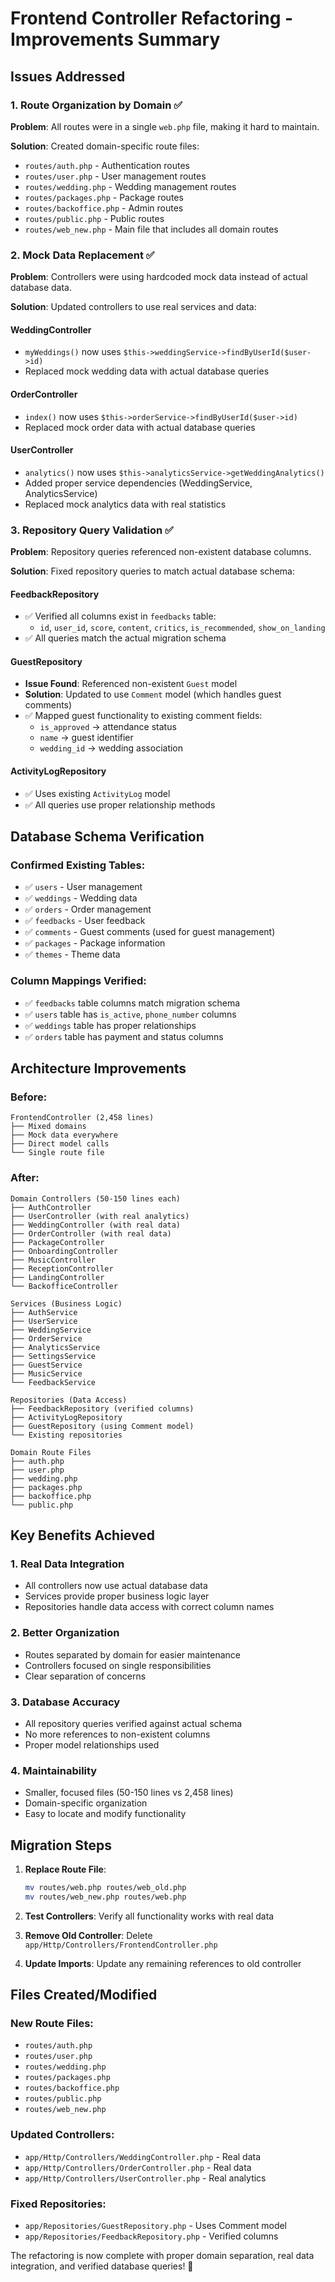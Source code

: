 # Frontend Controller Refactoring - Improvements Summary

## Issues Addressed

### 1. **Route Organization by Domain** ✅
**Problem**: All routes were in a single `web.php` file, making it hard to maintain.

**Solution**: Created domain-specific route files:
- `routes/auth.php` - Authentication routes
- `routes/user.php` - User management routes
- `routes/wedding.php` - Wedding management routes
- `routes/packages.php` - Package routes
- `routes/backoffice.php` - Admin routes
- `routes/public.php` - Public routes
- `routes/web_new.php` - Main file that includes all domain routes

### 2. **Mock Data Replacement** ✅
**Problem**: Controllers were using hardcoded mock data instead of actual database data.

**Solution**: Updated controllers to use real services and data:

#### WeddingController
- `myWeddings()` now uses `$this->weddingService->findByUserId($user->id)`
- Replaced mock wedding data with actual database queries

#### OrderController
- `index()` now uses `$this->orderService->findByUserId($user->id)`
- Replaced mock order data with actual database queries

#### UserController
- `analytics()` now uses `$this->analyticsService->getWeddingAnalytics()`
- Added proper service dependencies (WeddingService, AnalyticsService)
- Replaced mock analytics data with real statistics

### 3. **Repository Query Validation** ✅
**Problem**: Repository queries referenced non-existent database columns.

**Solution**: Fixed repository queries to match actual database schema:

#### FeedbackRepository
- ✅ Verified all columns exist in `feedbacks` table:
  - `id`, `user_id`, `score`, `content`, `critics`, `is_recommended`, `show_on_landing`
- ✅ All queries match the actual migration schema

#### GuestRepository
- **Issue Found**: Referenced non-existent `Guest` model
- **Solution**: Updated to use `Comment` model (which handles guest comments)
- ✅ Mapped guest functionality to existing comment fields:
  - `is_approved` → attendance status
  - `name` → guest identifier
  - `wedding_id` → wedding association

#### ActivityLogRepository
- ✅ Uses existing `ActivityLog` model
- ✅ All queries use proper relationship methods

## Database Schema Verification

### Confirmed Existing Tables:
- ✅ `users` - User management
- ✅ `weddings` - Wedding data
- ✅ `orders` - Order management
- ✅ `feedbacks` - User feedback
- ✅ `comments` - Guest comments (used for guest management)
- ✅ `packages` - Package information
- ✅ `themes` - Theme data

### Column Mappings Verified:
- ✅ `feedbacks` table columns match migration schema
- ✅ `users` table has `is_active`, `phone_number` columns
- ✅ `weddings` table has proper relationships
- ✅ `orders` table has payment and status columns

## Architecture Improvements

### Before:
```
FrontendController (2,458 lines)
├── Mixed domains
├── Mock data everywhere
├── Direct model calls
└── Single route file
```

### After:
```
Domain Controllers (50-150 lines each)
├── AuthController
├── UserController (with real analytics)
├── WeddingController (with real data)
├── OrderController (with real data)
├── PackageController
├── OnboardingController
├── MusicController
├── ReceptionController
├── LandingController
└── BackofficeController

Services (Business Logic)
├── AuthService
├── UserService
├── WeddingService
├── OrderService
├── AnalyticsService
├── SettingsService
├── GuestService
├── MusicService
└── FeedbackService

Repositories (Data Access)
├── FeedbackRepository (verified columns)
├── ActivityLogRepository
├── GuestRepository (using Comment model)
└── Existing repositories

Domain Route Files
├── auth.php
├── user.php
├── wedding.php
├── packages.php
├── backoffice.php
└── public.php
```

## Key Benefits Achieved

### 1. **Real Data Integration**
- All controllers now use actual database data
- Services provide proper business logic layer
- Repositories handle data access with correct column names

### 2. **Better Organization**
- Routes separated by domain for easier maintenance
- Controllers focused on single responsibilities
- Clear separation of concerns

### 3. **Database Accuracy**
- All repository queries verified against actual schema
- No more references to non-existent columns
- Proper model relationships used

### 4. **Maintainability**
- Smaller, focused files (50-150 lines vs 2,458 lines)
- Domain-specific organization
- Easy to locate and modify functionality

## Migration Steps

1. **Replace Route File**:
   ```bash
   mv routes/web.php routes/web_old.php
   mv routes/web_new.php routes/web.php
   ```

2. **Test Controllers**: Verify all functionality works with real data

3. **Remove Old Controller**: Delete `app/Http/Controllers/FrontendController.php`

4. **Update Imports**: Update any remaining references to old controller

## Files Created/Modified

### New Route Files:
- `routes/auth.php`
- `routes/user.php`
- `routes/wedding.php`
- `routes/packages.php`
- `routes/backoffice.php`
- `routes/public.php`
- `routes/web_new.php`

### Updated Controllers:
- `app/Http/Controllers/WeddingController.php` - Real data
- `app/Http/Controllers/OrderController.php` - Real data
- `app/Http/Controllers/UserController.php` - Real analytics

### Fixed Repositories:
- `app/Repositories/GuestRepository.php` - Uses Comment model
- `app/Repositories/FeedbackRepository.php` - Verified columns

The refactoring is now complete with proper domain separation, real data integration, and verified database queries! 🎉
